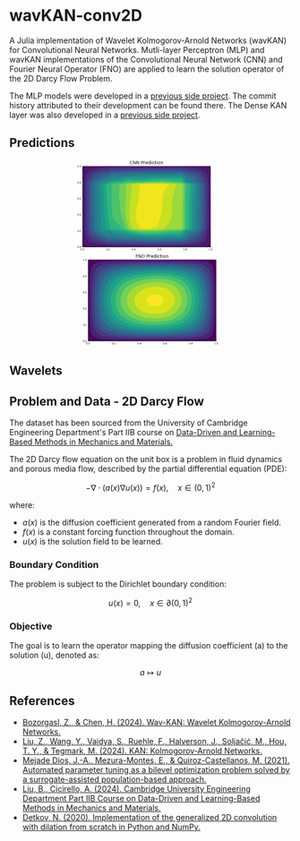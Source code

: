 # wavKAN-conv2D
A Julia implementation of Wavelet Kolmogorov-Arnold Networks (wavKAN) for Convolutional Neural Networks.  Mutli-layer Perceptron (MLP) and wavKAN implementations of the Convolutional Neural Network (CNN) and Fourier Neural Operator (FNO) are applied to learn the solution operator of the 2D Darcy Flow Problem.

The MLP models were developed in a [previous side project](https://github.com/PritRaj1/Neural-Operator-Learning). The commit history attributed to their development can be found there. The Dense KAN layer was also developed in a [previous side project](https://github.com/PritRaj1/Julia-Wav-KAN).

## Predictions
<p align="center">
  <img src="figures/CNN_prediction.gif" alt="CNN Predicted Darcy Flow" width="49%" style="padding-right: 20px;">
  <img src="figures/FNO_prediction.gif" alt="CNN Predicted Darcy Flow" width="49%">
</p>

## Wavelets



## Problem and Data - 2D Darcy Flow

The dataset has been sourced from the University of Cambridge Engineering Department's Part IIB course on [Data-Driven and Learning-Based Methods in Mechanics and Materials.](https://teaching.eng.cam.ac.uk/content/engineering-tripos-part-iib-4c11-data-driven-and-learning-based-methods-mechanics-and)

The 2D Darcy flow equation on the unit box is a problem in fluid dynamics and porous media flow, described by the partial differential equation (PDE):

$$
-\nabla \cdot (a(x) \nabla u(x)) = f(x), \quad x \in (0,1)^2
$$

where:
- $a(x)$ is the diffusion coefficient generated from a random Fourier field.
- $f(x)$ is a constant forcing function throughout the domain.
- $u(x)$ is the solution field to be learned.

### Boundary Condition

The problem is subject to the Dirichlet boundary condition:

$$
u(x) = 0, \quad x \in \partial(0,1)^2
$$

### Objective

The goal is to learn the operator mapping the diffusion coefficient \(a\) to the solution \(u\), denoted as:

$$
a \mapsto u
$$

## References

- [Bozorgasl, Z., & Chen, H. (2024). Wav-KAN: Wavelet Kolmogorov-Arnold Networks.](https://arxiv.org/abs/2405.12832)
- [Liu, Z., Wang, Y., Vaidya, S., Ruehle, F., Halverson, J., Soljačić, M., Hou, T. Y., & Tegmark, M. (2024). KAN: Kolmogorov-Arnold Networks.](https://arxiv.org/abs/2404.19756)
- [Mejade Dios, J.-A., Mezura-Montes, E., & Quiroz-Castellanos, M. (2021). Automated parameter tuning as a bilevel optimization problem solved by a surrogate-assisted population-based approach.](https://doi.org/10.1007/s10489-020-02151-y)
- [Liu, B., Cicirello, A. (2024). Cambridge University Engineering Department Part IIB Course on Data-Driven and Learning-Based Methods in Mechanics and Materials.](https://teaching.eng.cam.ac.uk/content/engineering-tripos-part-iib-4c11-data-driven-and-learning-based-methods-mechanics-and)
- [Detkov, N. (2020). Implementation of the generalized 2D convolution with dilation from scratch in Python and NumPy.](https://github.com/detkov/Convolution-From-Scratch/)
